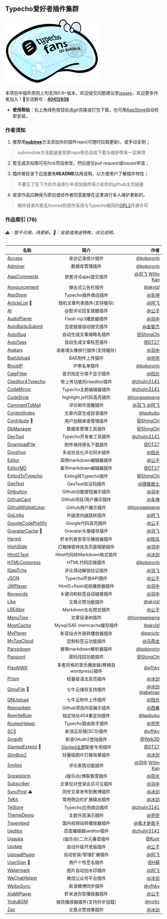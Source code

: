 ## Typecho爱好者插件集群

![logo](https://raw.githubusercontent.com/typecho-fans/typecho-fans.github.io/master/soapgroup.png)

本项目中插件原则上均支持0.9+版本，欢迎提交问题建议至[issues](https://github.com/typecho-fans/plugins/issues)，欢迎更多作者加入！:penguin:交流群号：[**40412938**](http://shang.qq.com/wpa/qunwpa?idkey=a5a8afedf099e18ddf9b530db9217251e39001d52aace42888bf470d9b6cb86a)

- **使用帮助**：右上角绿色按钮处选git克隆或打包下载，也可用[AppStore](https://typecho.chekun.me)自动检索安装。

### 作者须知

1. 推荐用[**subtree**](http://aoxuis.me/post/2013-08-06-git-subtree)方法添加你的插件repo(可随时拉取更新)，或手动复制；

 >submodule方法能链接至原repo但也会给下载与维护带来一定麻烦

2. 暂无成员权限可先fork项目修改，然后提交pull request或issues申请；

3. 插件根目录下应放置有**README**功用说明，以方便用户了解插件特性；

 >不要忘了在下方的作品索引中添加插件简介和你的github主页链接

4. 收录作品应确保为原创或经作者同意能够在这里进行多人维护更新的。

 >插件目录内若无license则视作采用与Typecho相同的[GPL2](https://github.com/typecho/typecho/blob/master/LICENSE.txt)开源许可

### 作品索引 (78)

###### :warning:：暂不可用，待更新。:dart:：安装或用途特殊，详见说明。

名称 | 简介 | 作者
---- | :----: | ----:
[Access](https://github.com/kokororin/typecho-plugin-Access) | 来访记录统计插件 | [@kokororin](https://github.com/kokororin)
[Adminer](https://github.com/kokororin/typecho-plugin-adminer) | 数据库管理插件 | [@kokororin](https://github.com/kokororin)
[AjaxComments](/AjaxComments) | 嵌套评论ajax提交插件 | [@羽飞](https://github.com/byends) [Willin Kan](http://kan.willin.org)
[Announcement](/Announcement) | 弹出式公告栏插件 | [@skylzl](https://github.com/xiaogouxo)
[AppStore](/AppStore) | Typecho插件商店插件 | [@车坤](https://github.com/chekun)
[ArticleList](/ArticleList) :dart: | 随机文章列表插件(支持缓存) | [@阿飞](https://github.com/defeme)
[At](/At) | @型评论回复提醒插件 | [@公子](https://github.com/lizheming)
[AudioPlayer](/AudioPlayer) | Flash mp3播放器插件 | [@羽中](https://github.com/jzwalk)
[AutoBaiduSubmit](/AutoBaiduSubmit) | 百度链接自动提交插件 | [@金斐杰](https://github.com/jinfeijie)
[AutoSlug](/AutoSlug) | 自动生成文章缩略名插件 | [@ShingChi](https://github.com/shingchi)
[AutoTags](/AutoTags) | 自动生成文章标签插件 | [@DT27](https://github.com/DT27)
[Avatars](/Avatars) | 读者墙头像排行插件(支持缓存) | [@羽中](https://github.com/jzwalk)
[BaeUpload](/BaeUpload) | BAE附件上传插件 | [@兜兜](https://github.com/doudoutime)
[BlockIP](https://github.com/kokororin/typecho-plugin-BlockIP) | IP黑名单插件 | [@kokororin](https://github.com/kokororin)
[CateFilter](/CateFilter) | 首页指定分类不显示插件 | [@阳光](https://github.com/rakiy)
[Ckeditor4Typecho](/Ckeditor4Typecho) | 带上传功能的ckeditor插件 | [@zhulin3141](https://github.com/zhulin3141)
[CodeMirror](/CodeMirror) | Typecho主题编辑器插件 | [@zhulin3141](https://github.com/zhulin3141)
[CodeStyle](/CodeStyle) | highlight.js代码高亮插件 | [@hongweipeng](https://github.com/hongweipeng)
[CommentToMail](https://github.com/byends/CommentToMail) | 评论邮件提醒插件 | [@羽飞](https://github.com/byends) [@阿飞](https://github.com/defeme)
[ContentIndex](/ContentIndex) | 文章内容生成目录插件 | [@laobubu](https://github.com/laobubu)
[Contribute](/Contribute) :dart: | 用户投稿审查管理插件 | [@ShingChi](https://github.com/shingchi)
[DbManager](/DbManager) | 数据库管理工具插件 | [@ShingChi](https://github.com/shingchi)
[DevTool](/DevTool) | Typecho开发者工具插件 | [@zhulin3141](https://github.com/zhulin3141)
[DownloadFile](/DownloadFile) | 附件保持原名下载插件 | [@DT27](https://github.com/DT27)
[Duoshuo](/Duoshuo) | 多说社会化评论同步插件 | [@阳光](https://github.com/rakiy)
[Editor](/Editor) | 简明markdown编辑器插件 | [@公子](https://github.com/lizheming)
[EditorMD](/EditorMD) | 豪华markdown编辑器插件 | [@DT27](https://github.com/DT27)
[EmlogToTypecho](/EmlogToTypecho) | Emlog转Typecho插件 | [@ShingChi](https://github.com/shingchi)
[GeeTest](/GeeTest) | GeeTest验证码插件 | [@啸傲居士](https://github.com/shuxiao9058)
[GHbutton](/GHbutton) | Github功能按钮展示插件 | [@羽中](https://github.com/jzwalk)
[GithubCard](/GithubCard) | Github项目/用户展示插件 | [@车坤](https://github.com/chekun)
[GithubWidgetUser](/GithubWidgetUser) | Github用户展示插件 | [@hongweipeng](https://github.com/hongweipeng)
[GoLinks](/GoLinks) | 外链改内链跳转插件 | [@阿飞](https://github.com/defeme)
[GoogleCodePrettfy](/GoogleCodePrettify) | Google代码高亮插件 | [@公子](https://github.com/lizheming)
[GravatarCache](/GravatarCache) :dart: | Gravatar头像缓存插件 | [@羽飞](https://github.com/byends)
[Hermit](/Hermit) | 虾米列表型音乐播放器插件 | [@牧风](https://github.com/iMuFeng)
[HighSlide](/HighSlide) | 灯箱弹窗特效及页面相册插件 | [@羽中](https://github.com/jzwalk)
[Html2Text](/Html2Text) | Html代码转Markdown格式插件 | [@冰剑](https://github.com/binjoo)
[HTMLCompress](https://github.com/kokororin/typecho-plugin-HTMLCompress) | HTML代码压缩插件 | [@kokororin](https://github.com/kokororin)
[IQapTcha](/IQapTcha) | 评论滑动解锁验证插件 | [@羽飞](https://github.com/byends)
[JSON](/JSON) | Typecho开放API插件 | [@公子](https://github.com/lizheming)
[JWPlayer](/JWPlayer) | Html5+flash视频播放器插件 | [@羽中](https://github.com/jzwalk)
[Keywords](/Keywords) | 关键词和标签自动链接插件 | [@羽中](https://github.com/jzwalk)
[Like](/Like) | 文章点赞功能插件 | [@skylzl](https://github.com/xiaogouxo)
[LREditor](/LREditor) | Markdown左右预览插件 | [@公子](http://github.com/lizheming)
[MenuTree](/MenuTree) | 文章目录树插件 | [@hongweipeng](https://github.com/hongweipeng)
[MostCache](/MostCache) | Mysql/SAE memcache缓存插件 | [@skylzl](https://github.com/xiaogouxo)
[MyPlayer](/MyPlayer) | 影音站点外链转播放器插件 | [@perichr](http://github.com/perichr)
[MyTagCloud](/MyTagCloud) | 定制标签云功能插件 | [@马燕龙](https://github.com/YanlongMa)
[Parsedown](https://github.com/kokororin/typecho-plugin-Parsedown) | 替换markdown解析器插件 | [@kokororin](https://github.com/kokororin)
[Passport](/Passport) | 密码找回功能插件 | [@ShingChi](https://github.com/shingchi)
[PlayAtWill](/PlayAtWill) | 多套风格的音乐播放器(移植自wordpress)插件 | [@vfhky](https://github.com/vfhky)
[Prism](/Prism) | 轻量级语法高亮插件 | [@冰剑](https://github.com/binjoo)
[QiniuFile](/QiniuFile) :dart: | 七牛云储存支持插件 | [@冰剑](https://github.com/binjoo) [@abelyao](https://github.com/abelyao)
[QNUpload](/QNUpload) | 七牛云附件上传插件 | [@阳光](https://github.com/rakiy)
[Reposidget](/Reposidget) | Github项目内容展示插件 | [@西秦](https://github.com/xiqingongzi)
[RewriteRule](/RewriteRule) | 指定地址404重定向插件 | [@laobubu](https://github.com/laobubu)
[RoutesHelper](/RoutesHelper) | Typecho路由助手插件 | [@兜兜](https://github.com/doudoutime)
[SCS](/SCS) | 新浪云存储(SCS)插件 | [@vfhky](https://github.com/vfhky)
[Sinauth](/Sinauth) | 新浪OAuth2登陆插件 | [@Web3D](https://github.com/web3d)
[SlantedExtend](/SlantedExtend) :dart: | [Slanted主题](https://github.com/DT27/Slanted)配套专用插件 | [@DT27](https://github.com/DT27)
[SlimBox2](/SlimBox2) | 轻量级图片灯箱效果插件 | [@冰剑](https://github.com/binjoo)
[Smilies](/Smilies) | 评论表情功能插件 | [@羽中](https://github.com/jzwalk) [Willin Kan](http://kan.willin.org)
[Snowstorm](/Snowstorm) | (娱乐向)博客飘雪插件 | [@阳光](https://github.com/rakiy)
[Subscriber](/Subscriber) | 文章仅对登录会员可见插件 | [@羽中](https://github.com/jzwalk)
[SyncPost](/SyncPost) :warning: | 同步文章发布到微博插件 | [@冰剑](https://github.com/binjoo)
[TeKit](/TeKit) | 常用侧边栏扩展输出插件 | [@冰剑](https://github.com/binjoo)
[TeStore](/TeStore) | Typecho应用商店插件 | [@zhulin3141](https://github.com/zhulin3141)
[ThemeDemo](/ThemeDemo) | 主题外观演示插件 | [@兜兜](https://github.com/doudoutime)
[Typembed](/Typembed) | 国内视频站转播放器插件 | [@我才是疯子](https://github.com/nothingisover)
[Ueditor](/Ueditor) | 百度编辑器ueditor插件 | [@zhulin3141](https://github.com/zhulin3141)
[Ugauka](/Ukagaka) | (娱乐向)二次元春菜插件 | [@Kunr](https://github.com/Rakume)
[Update](/Update) | 自动升级开发版插件 | [@公子](https://github.com/lizheming)
[UploadPlugin](/UploadPlugin) | 自动安装/管理扩展插件 | [@阿飞](https://github.com/defeme)
[UserSign](/UserSign) :dart: | 用户个性签名插件 | [@H萌](https://github.com/hmoe)
[Watermark](/Watermark) | 图片自动加水印插件 | [@阿飞](https://github.com/defeme)
[WeChatHelper](https://github.com/binjoo/WeChatHelper) | 微信公众号平台插件 | [@冰剑](https://github.com/binjoo)
[WeiboSync](https://github.com/vfhky/WeiboSync) | 新浪微博同步插件 | [@vfhky](https://github.com/vfhky)
[XiaMiPlayer](/XiaMiPlayer) | 虾米迷你型播放器插件 | [@公子](https://github.com/lizheming)
[YoduBGM](/YoduBGM) | 极简播放器插件(支持异步加载) | [@jrotty](https://github.com/jrotty)
[Zan](/Zan) | 文章点赞效果插件 | [@冰剑](https://github.com/binjoo)
